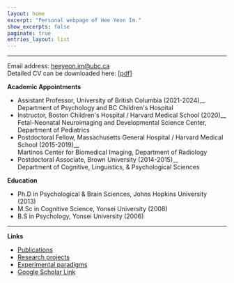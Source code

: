 ```yaml
---
layout: home
excerpt: "Personal webpage of Hee Yeon Im."
show_excerpts: false
paginate: true
entries_layout: list
---
```


------
Email address: heeyeon.im@ubc.ca<br/>
Detailed CV can be downloaded here: [[pdf]](/HeeYeon_Im_CV_2020_November.pdf)<br/>

__Academic Appointments__<br/>
* Assistant Professor, University of British Columbia (2021-2024)__<br/>
    Department of Psychology and BC Children's Hospital<br/>
* Instructor, Boston Children's Hospital / Harvard Medical School (2020)__<br/>
    Fetal-Neonatal Neuroimaging and Developmental Science Center, Department of Pediatrics<br/>
* Postdoctoral Fellow, Massachusetts General Hospital / Harvard Medical School (2015-2019)__<br/>
    Martinos Center for Biomedical Imaging, Department of Radiology<br/>
* Postdoctoral Associate, Brown University (2014-2015)__<br/>
    Department of Cognitive, Linguistics, & Psychological Sciences<br/>	          

__Education__<br/>
* Ph.D in Psychological & Brain Sciences, Johns Hopkins University (2013)<br/>
* M.Sc in Cognitive Science, Yonsei University (2008)<br/>
* B.S in Psychology, Yonsei University (2006)<br/>

------
__Links__<br/>
* [Publications](https://heeyeon-im.github.io/publications/)<br/>
* [Research projects](https://heeyeon-im.github.io/projects/)<br/>
* [Experimental paradigms](https://heeyeon-im.github.io/demo/)<br/>
* [Google Scholar Link](https://scholar.google.com/citations?user=Zq3Z-ioAAAAJ&hl=en)
